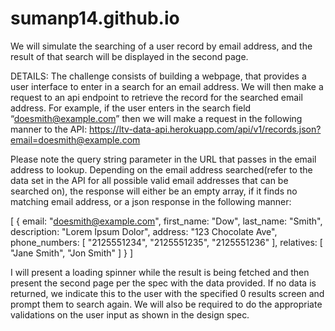 # sumanp14.github.io
We will simulate the searching of a user record by email address, and the result of that search will be displayed in the second page.

DETAILS: The challenge consists of building a webpage, that provides a user interface to enter in a search for an email address. We will then make a request to an api endpoint to retrieve the record for the searched email address. For example, if the user enters in the search field “doesmith@example.com” then we will make a request in the following manner to the API: https://ltv-data-api.herokuapp.com/api/v1/records.json?email=doesmith@example.com

Please note the query string parameter in the URL that passes in the email address to lookup. Depending on the email address searched(refer to the data set in the API for all possible valid email addresses that can be searched on), the response will either be an empty array, if it finds no matching email address, or a json response in the following manner:

[ { email: "doesmith@example.com", first_name: "Dow", last_name: "Smith", description: "Lorem Ipsum Dolor", address: "123 Chocolate Ave", phone_numbers: [ "2125551234", "2125551235", "2125551236" ], relatives: [ "Jane Smith", "Jon Smith" ] } ]

I will present a loading spinner while the result is being fetched and then present the second page per the spec with the data provided. If no data is returned, we indicate this to the user with the specified 0 results screen and prompt them to search again. We will also be required to do the appropriate validations on the user input as shown in the design spec.
